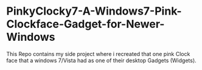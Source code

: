 # PinkyClocky7-A-Windows7-Pink-Clockface-Gadget-for-Newer-Windows
This Repo contains my side project where i recreated that one pink Clock face that a windows 7/Vista had as one of their desktop Gadgets (Widgets). 
